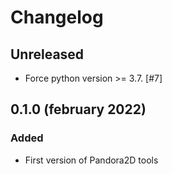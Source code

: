 # Changelog

## Unreleased

- Force python version >= 3.7. [#7]

## 0.1.0 (february 2022)

### Added

- First version of Pandora2D tools


